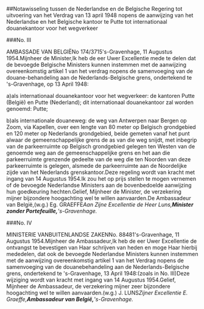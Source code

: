<meta http-equiv='Content-Type' content='text/html; charset=utf-8' />

##Notawisseling tussen de Nederlandse en de Belgische Regering tot uitvoering van het Verdrag van 13 april 1948 nopens de aanwijzing van het Nederlandse en het Belgische kantoor te Putte tot internationaal douanekantoor voor het wegverkeer

###No. III 

AMBASSADE VAN BELGIËNo 174/3715's-Gravenhage, 11 Augustus 1954.Mijnheer de Minister,Ik heb de eer Uwer Excellentie mede te delen dat de bevoegde Belgische Ministers kunnen instemmen met de aanwijzing overeenkomstig artikel 1 van het verdrag nopens de samenvoeging van de douane-behandeling aan de Nederlands-Belgische grens, ondertekend te 's-Gravenhage, op 13 April 1948:

a)als internationaal douanekantoor voor het wegverkeer: de kantoren Putte (België) en Putte (Nederland); dit internationaal douanekantoor zal worden genoemd: Putte;

b)als internationale douaneweg: de weg van Antwerpen naar Bergen op Zoom, via Kapellen, over een lengte van 80 meter op Belgisch grondgebied en 120 meter op Nederlands grondgebied, beide gemeten vanaf het punt alwaar de gemeenschappelijke grens de as van die weg snijdt, met inbegrip van de parkeerruimte op Belgisch grondgebied gelegen ten Westen van de genoemde weg aan de gemeenschappelijke grens en het aan die parkeerruimte grenzende gedeelte van de weg die ten Noorden van deze parkeerruimte is gelegen, alsmede de parkeerruimte aan de Noordelijke zijde van het Nederlands grenskantoor.Deze regeling wordt van kracht met ingang van 14 Augustus 1954.Ik zou het op prijs stellen te mogen vernemen of de bevoegde Nederlandse Ministers aan de bovenbedoelde aanwijzing hun goedkeuring hechten.Gelief, Mijnheer de Minister, de verzekering mijner bijzondere hoogachting wel te willen aanvaarden.De Ambassadeur van België,(w.g.) Eg. GRAEFFE*Aan Zijne Excellentie de Heer Luns,**Minister zonder Portefeuille,**'s-Gravenhage.*

###No. IV 

MINISTERIE VANBUITENLANDSE ZAKENNo. 88481's-Gravenhage, 11 Augustus 1954.Mijnheer de Ambassadeur,Ik heb de eer Uwer Excellentie de ontvangst te bevestigen van Haar schrijven van heden en moge Haar hierbij mededelen, dat ook de bevoegde Nederlandse Ministers kunnen instemmen met de aanwijzing overeenkomstig artikel 1 van het Verdrag nopens de samenvoeging van de douanebehandeling aan de Nederlands-Belgische grens, ondertekend te 's-Gravenhage, 13 April 1948:(zoals in No. III)Deze wijziging wordt van kracht met ingang van 14 Augustus 1954.Gelief, Mijnheer de Ambassadeur, de verzekering mijner zeer bijzondere hoogachting wel te willen aanvaarden.(w.g.) J. LUNS*Zijner Excellentie E. Graeffe,**Ambassadeur van België,**'s-Gravenhage.*
